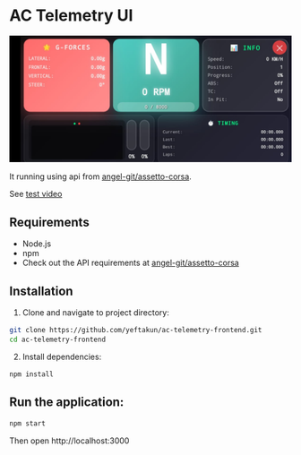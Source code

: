 # AC Telemetry UI

![ui](view.jpg)

It running using api from [angel-git/assetto-corsa](https://github.com/angel-git/assetto-corsa.git).

See [test video](https://youtu.be/N_TzZiofDfE?si=HXqpxVHnd6u3b3-n)

## Requirements
- Node.js
- npm
- Check out the API requirements at [angel-git/assetto-corsa](https://github.com/angel-git/assetto-corsa.git)

## Installation
1. Clone and navigate to project directory:
```bash
git clone https://github.com/yeftakun/ac-telemetry-frontend.git
cd ac-telemetry-frontend
```
2. Install dependencies:
```bash
npm install
```

## Run the application:
```bash
npm start
```
Then open http://localhost:3000
